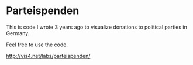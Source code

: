 # Parteispenden

This is code I wrote 3 years ago to visualize donations to political parties in Germany.

Feel free to use the code.

http://vis4.net/labs/parteispenden/
